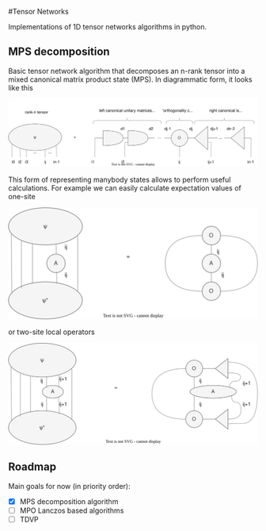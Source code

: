 #Tensor Networks

Implementations of 1D tensor networks algorithms in python.

## MPS decomposition 
Basic tensor network algorithm that decomposes an n-rank tensor into a mixed canonical matrix product state (MPS). 
In diagrammatic form, it looks like this

![](pictures/mps.svg)

This form of representing manybody states allows to perform 
useful calculations. For example we can easily calculate expectation values 
of one-site 

![](pictures/Ev1.svg)

or two-site local operators

![](pictures/Ev2.svg)


## Roadmap

Main goals for now (in priority order):


- [x] MPS decomposition algorithm 
- [ ] MPO Lanczos based algorithms 
- [ ] TDVP

